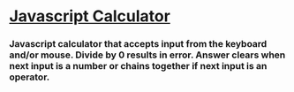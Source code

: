 # [Javascript Calculator](http://codepen.io/schap843/debug/wGoNwO)

### Javascript calculator that accepts input from the keyboard and/or mouse. Divide by 0 results in error. Answer clears when next input is a number or chains together if next input is an operator.
